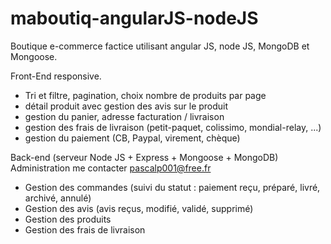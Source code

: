 # maboutiq-angularJS-nodeJS
Boutique e-commerce factice utilisant angular JS, node JS, MongoDB et Mongoose.

Front-End responsive.

 - Tri et filtre, pagination, choix nombre de produits par page
 - détail produit avec gestion des avis sur le produit
 - gestion du panier, adresse facturation / livraison
 - gestion des frais de livraison (petit-paquet, colissimo, mondial-relay, ...)
 - gestion du paiement (CB, Paypal, virement, chèque)
 
 Back-end (serveur Node JS + Express + Mongoose + MongoDB)
 Administration me contacter pascalp001@free.fr
 - Gestion des commandes (suivi du statut : paiement reçu, préparé, livré, archivé, annulé)
 - Gestion des avis (avis reçus, modifié, validé, supprimé)
 - Gestion des produits
 - Gestion des frais de livraison
